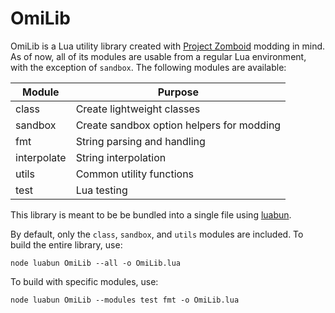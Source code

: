 # OmiLib

OmiLib is a Lua utility library created with [Project Zomboid](https://projectzomboid.com) modding in mind.
As of now, all of its modules are usable from a regular Lua environment, with the exception of `sandbox`.
The following modules are available:

| Module      | Purpose                                   |
| ----------- | ----------------------------------------- |
| class       | Create lightweight classes                |
| sandbox     | Create sandbox option helpers for modding |
| fmt         | String parsing and handling               |
| interpolate | String interpolation                      |
| utils       | Common utility functions                  |
| test        | Lua testing                               |

This library is meant to be be bundled into a single file using [luabun](https://github.com/omarkmu/luabun).

By default, only the `class`, `sandbox`, and `utils` modules are included.
To build the entire library, use:

```
node luabun OmiLib --all -o OmiLib.lua
```

To build with specific modules, use:

```
node luabun OmiLib --modules test fmt -o OmiLib.lua
```
